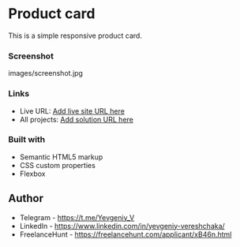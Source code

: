 # Product card

This is a simple responsive product card.

### Screenshot

images/screenshot.jpg

### Links

- Live URL: [Add live site URL here](https://your-live-site-url.com)
- All projects: [Add solution URL here](https://your-solution-url.com)

### Built with

- Semantic HTML5 markup
- CSS custom properties
- Flexbox

## Author

- Telegram - https://t.me/Yevgeniy_V
- LinkedIn - https://www.linkedin.com/in/yevgeniy-vereshchaka/
- FreelanceHunt - https://freelancehunt.com/applicant/xB46n.html
